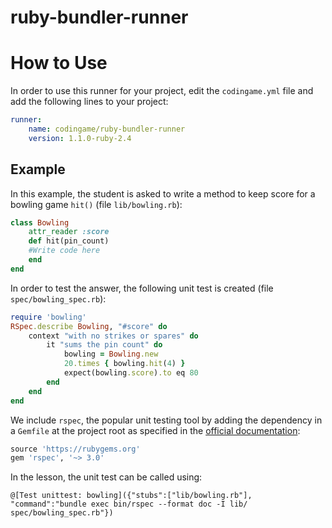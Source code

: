 # ruby-bundler-runner

# How to Use

In order to use this runner for your project, edit the `codingame.yml` file and add the following lines to your project:
```yaml
runner:
    name: codingame/ruby-bundler-runner
    version: 1.1.0-ruby-2.4
```
## Example

In this example, the student is asked to write a method to keep score for a bowling game `hit()` (file `lib/bowling.rb`):

```ruby
class Bowling
	attr_reader :score
	def hit(pin_count)
    #Write code here
	end
end
```

In order to test the answer, the following unit test is created (file `spec/bowling_spec.rb`):
```ruby
require 'bowling'
RSpec.describe Bowling, "#score" do
	context "with no strikes or spares" do
		it "sums the pin count" do
			bowling = Bowling.new
			20.times { bowling.hit(4) }
			expect(bowling.score).to eq 80
		end
	end
end
```

We include `rspec`, the popular unit testing tool by adding the dependency in a `Gemfile` at the project root as specified in the [official documentation](http://bundler.io/man/gemfile.5.html):
```ruby
source 'https://rubygems.org'
gem 'rspec', '~> 3.0'
```

In the lesson, the unit test can be called using:

`@[Test unittest: bowling]({"stubs":["lib/bowling.rb"], "command":"bundle exec bin/rspec --format doc -I lib/ spec/bowling_spec.rb"})`

